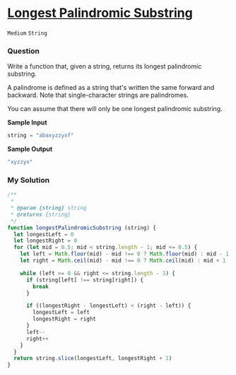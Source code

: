 # [Longest Palindromic Substring](https://www.algoexpert.io/questions/longest-palindromic-substring)

`Medium` `String`

### Question
Write a function that, given a string, returns its longest palindromic substring.

A palindrome is defined as a string that's written the same forward and backward. Note that single-character strings are palindromes.

You can assume that there will only be one longest palindromic substring.

**Sample Input**
```js
string = "abaxyzzyxf"
```

**Sample Output**
```js
"xyzzyx"
```

### My Solution
```js
/**
 * 
 * @param {string} string 
 * @returns {string}
 */
function longestPalindromicSubstring (string) {
  let longestLeft = 0
  let longestRight = 0
  for (let mid = 0.5; mid < string.length - 1; mid += 0.5) {
    let left = Math.floor(mid) - mid !== 0 ? Math.floor(mid) : mid - 1
    let right = Math.ceil(mid) - mid !== 0 ? Math.ceil(mid) : mid + 1

    while (left >= 0 && right <= string.length - 1) {
      if (string[left] !== string[right]) {
        break
      }

      if ((longestRight - longestLeft) < (right - left)) {
        longestLeft = left
        longestRight = right
      }
      left--
      right++
    }
  }
  return string.slice(longestLeft, longestRight + 1)
}
```
